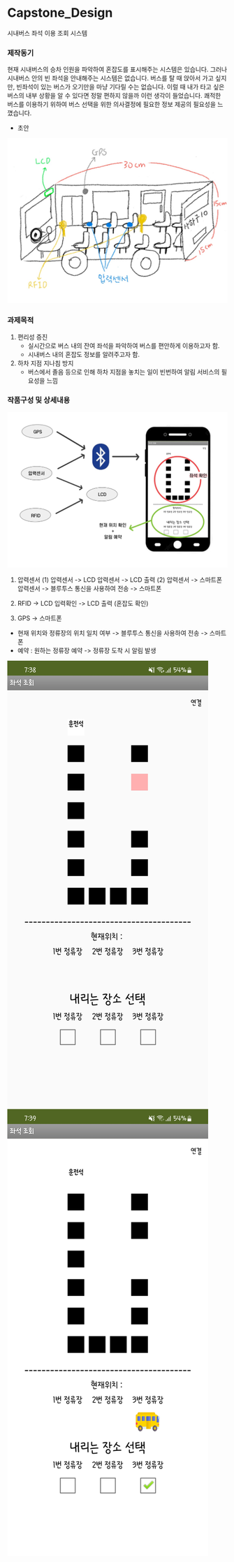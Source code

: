 # Capstone_Design

시내버스 좌석 이용 조회 시스템

### 제작동기
현재 시내버스의 승차 인원을 파악하여 혼잡도를 표시해주는 시스템은 있습니다. 
그러나 시내버스 안의 빈 좌석을 안내해주는 시스템은 없습니다. 
버스를 탈 때 앉아서 가고 싶지만, 빈좌석이 있는 버스가 오기만을 마냥 기다릴 수는 없습니다. 
이럴 때 내가 타고 싶은 버스의 내부 상황을 알 수 있다면 정말 편하지 않을까 이런 생각이 들었습니다. 
쾌적한 버스를 이용하기 위하여 버스 선택을 위한 의사결정에 필요한 정보 제공의 필요성을 느꼈습니다.
- 초안
<img src="https://raw.githubusercontent.com/sso-o22/Capstone_Design/main/Images/초안.jpg">


### 과제목적
1. 편리성 증진
    - 실시간으로 버스 내의 잔여 좌석을 파악하여 버스를 편안하게 이용하고자 함.
    - 시내버스 내의 혼잡도 정보를 알려주고자 함.
2. 하차 지점 지나침 방지
   - 버스에서 졸음 등으로 인해 하차 지점을 놓치는 일이 빈번하여 알림 서비스의 필요성을 느낌

### 작품구성 및 상세내용
<img src="https://raw.githubusercontent.com/sso-o22/Capstone_Design/main/Images/구성도.jpg">

1. 압력센서
(1) 압력센서 -> LCD
    압력센서 -> LCD 출력
(2) 압력센서 -> 스마트폰
    압력센서 -> 블루투스 통신을 사용하여 전송 -> 스마트폰

2. RFID -> LCD
   입력확인 -> LCD 출력 (혼잡도 확인)

3. GPS -> 스마트폰
  - 현재 위치와 정류장의 위치 일치 여부 -> 블루투스 통신을 사용하여 전송 -> 스마트폰
  - 예약 : 원하는 정류장 예약 -> 정류장 도착 시 알림 발생

<img src="https://raw.githubusercontent.com/sso-o22/Capstone_Design/main/Images/앱_좌석현황.jpg">
<img src="https://raw.githubusercontent.com/sso-o22/Capstone_Design/main/Images/앱_정류장체크.jpg">
    
